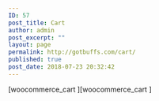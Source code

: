 ```yaml
---
ID: 57
post_title: Cart
author: admin
post_excerpt: ""
layout: page
permalink: http://gotbuffs.com/cart/
published: true
post_date: 2018-07-23 20:32:42
---
```

[woocommerce_cart ][woocommerce_cart ]